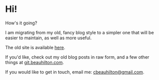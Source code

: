 # Hi!

How's it going?

I am migrating from my old, fancy blog style
to a simpler one that will be
easier to maintain,
as well as more useful.

The old site is available
[here](https://cbeauhilton.github.io).

If you'd like,
check out my old blog posts in raw form,
and a few other things
at [git.beauhilton.com](https://git.beauhilton.com).

If you would like to get in touch,
email me: cbeauhilton@gmail.com.
